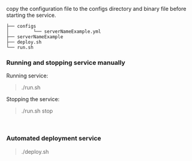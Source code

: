 
copy the configuration file to the configs directory and binary file before starting the service.

```
├── configs
│         └── serverNameExample.yml
├── serverNameExample
├── deploy.sh
└── run.sh
```

### Running and stopping service manually

Running service:

> ./run.sh

Stopping the service:

> ./run.sh stop

<br>

### Automated deployment service

> ./deploy.sh
